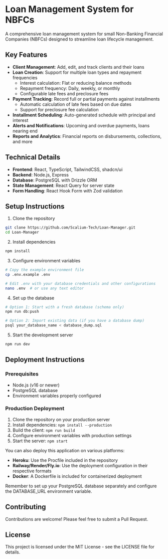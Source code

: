 # Loan Management System for NBFCs

A comprehensive loan management system for small Non-Banking Financial Companies (NBFCs) designed to streamline loan lifecycle management.

## Key Features

- **Client Management**: Add, edit, and track clients and their loans
- **Loan Creation**: Support for multiple loan types and repayment frequencies
  - Interest calculation: Flat or reducing balance methods
  - Repayment frequency: Daily, weekly, or monthly
  - Configurable late fees and preclosure fees
- **Payment Tracking**: Record full or partial payments against installments
  - Automatic calculation of late fees based on due dates
  - Support for preclosure fee calculation
- **Installment Scheduling**: Auto-generated schedule with principal and interest
- **Alerts and Notifications**: Upcoming and overdue payments, loans nearing end
- **Reports and Analytics**: Financial reports on disbursements, collections, and more

## Technical Details

- **Frontend**: React, TypeScript, TailwindCSS, shadcn/ui
- **Backend**: Node.js, Express
- **Database**: PostgreSQL with Drizzle ORM
- **State Management**: React Query for server state
- **Form Handling**: React Hook Form with Zod validation

## Setup Instructions

1. Clone the repository
```bash
git clone https://github.com/Scalium-Tech/Loan-Manager.git
cd Loan-Manager
```

2. Install dependencies
```bash
npm install
```

3. Configure environment variables
```bash
# Copy the example environment file
cp .env.example .env

# Edit .env with your database credentials and other configurations
nano .env  # or use any text editor
```

4. Set up the database
```bash
# Option 1: Start with a fresh database (schema only)
npm run db:push

# Option 2: Import existing data (if you have a database dump)
psql your_database_name < database_dump.sql
```

5. Start the development server
```bash
npm run dev
```

## Deployment Instructions

### Prerequisites
- Node.js (v16 or newer)
- PostgreSQL database
- Environment variables properly configured

### Production Deployment
1. Clone the repository on your production server
2. Install dependencies: `npm install --production`
3. Build the client: `npm run build`
4. Configure environment variables with production settings
5. Start the server: `npm start`

You can also deploy this application on various platforms:

- **Heroku**: Use the Procfile included in the repository
- **Railway/Render/Fly.io**: Use the deployment configuration in their respective formats
- **Docker**: A Dockerfile is included for containerized deployment

Remember to set up your PostgreSQL database separately and configure the DATABASE_URL environment variable.

## Contributing

Contributions are welcome! Please feel free to submit a Pull Request.

## License

This project is licensed under the MIT License - see the LICENSE file for details.